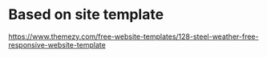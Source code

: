 # Based on site template

https://www.themezy.com/free-website-templates/128-steel-weather-free-responsive-website-template
